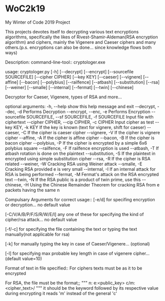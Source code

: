 # WoC2k19
My Winter of Code 2019 Project

This projects devotes itself to decrypting various text encryptions algorithms, specifically the likes of Rivest-Shamir-Aldeman(RSA encryption algorithm) and ciphers, mainly the Vigenere and Caeser ciphers and many others.(p.s. encryptions can also be done... since knowledge flows both ways)

Description: command-line-tool:: cryptologer.exe


usage: cryptologer.py [-h] [--decrypt] [--encrypt] [--sourcefile SOURCEFILE]
                      [--cipher CIPHER] [--key KEY] [--caeser] [--vignere]
                      [--affine] [--bacon] [--polybius] [--railfence] [--atbash]
                      [--substitution] [--rsa] [--weiner] [--smalle] [--internal]
                      [--fermat] [--twin] [--chinese]

Decryptor for Caeser, Vigenere, types of RSA and more...

optional arguments:
  -h, --help            show this help message and exit
  --decrypt, --dec, -d  Performs Decryption
  --encrypt, --enc, -e  Performs Encryption
  --sourcefile SOURCEFILE, --sf SOURCEFILE, -f SOURCEFILE
                        Input file with ciphertext
  --cipher CIPHER, --cip CIPHER, -c CIPHER
                        Input cipher as test
  --key KEY, -k KEY     If the key is known (text for vignere, shift for caeser)
  --caeser, -C          If the cipher is caeser cipher
  --vignere, -V         If the cipher is vignere cipher
  --affine, -A          If the cipher is affine cipher
  --bacon, -B           If the cipher is bacon cipher
  --polybius, -P        If the cipher is encrypted by a simple 6x6 polybius square
  --railfence, -F       If railfence encryption is used
  --atbash, -T          If atbash rotation is done on the plaintext
  --substitution, -S    If the plaintext in encrypted using simple substitution
                        cipher
  --rsa, -R             If the cipher is RSA related
  --weiner, -W          Cracking RSA using Weiner attack
  --smalle, -E          Cracking RSA provided e is very small
  --internal, -I        If an internal attack for RSA is being performed
  --fermat, -M          Fermat's attack on the RSA encrypted text
  --twin, -N            If the RSA public is a product of twin prime, use this
  --chinese, -H         Using the Chinese Remainder Theorem for cracking RSA from e
                        packets having the same n

Compulsary Arguments for correct usage:: 
[-e/d] for specifing encryption or decryption... no default value

[-C/V/A/B/P/F/S/R/W/E/I] any one of these for specifying the kind of cipher/rsa attack... no default value

[-f/-c] for specifying the file containing the text or typing the text manually(not applicable for rsa)

[-k] for manually typing the key in case of Caeser/Vigenere... (optional)

[-l] for specifying max probable key length in case of vigenere cipher... (default value=10)


Format of text in file specified:: For ciphers texts must be as it to be encrypted

For RSA, the file must be the format;;
"""
n:<modulus>
e:<public_key>
c/m:<cipher_text>/<message>
"""
it should be the keyword followed by its respective value during encrypting it reads 'm' instead of the general 'c'



